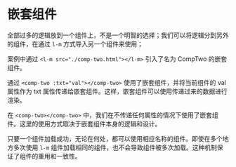 # 嵌套组件

全部过多的逻辑放到一个组件上，不是一个明智的选择；我们可以将逻辑分到另外的组件，在通过 `l-m` 方式导入另一个组件来使用；

案例中通过 `<l-m src="./comp-two.html"></l-m>` 引入了名为 CompTwo 的嵌套组件。

通过 `<comp-two :txt="val"></comp-two>` 使用了嵌套组件，并将当前组件的 val 属性作为 txt 属性传递给嵌套组件。这样，嵌套组件可以使用传递过来的数据进行渲染。

在 `<comp-two></comp-two>` 中，我们在不传递任何属性的情况下使用了嵌套组件。这里的使用方式取决于嵌套组件本身的逻辑和设计。

只要一个组件加载成功，无论在何处，都可以使用相应名称的组件。即使在多个地方多次使用 `l-m` 组件加载相同的组件，也不会导致组件被多次加载。这种机制保证了组件的重用和一致性。

<a href="../../publics/examples/nested-component/demo.html" preview demo></a>
<a href="../../publics/examples/nested-component/comp-one.html" main demo></a>
<a href="../../publics/examples/nested-component/comp-two.html" demo></a>
